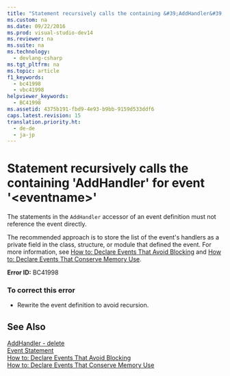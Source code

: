 ```yaml
---
title: "Statement recursively calls the containing &#39;AddHandler&#39; for event &#39;&lt;eventname&gt;&#39;"
ms.custom: na
ms.date: 09/22/2016
ms.prod: visual-studio-dev14
ms.reviewer: na
ms.suite: na
ms.technology: 
  - devlang-csharp
ms.tgt_pltfrm: na
ms.topic: article
f1_keywords: 
  - bc41998
  - vbc41998
helpviewer_keywords: 
  - BC41998
ms.assetid: 4375b191-fbd9-4e93-b9bb-9159d533ddf6
caps.latest.revision: 15
translation.priority.ht: 
  - de-de
  - ja-jp
---
```

# Statement recursively calls the containing &#39;AddHandler&#39; for event &#39;&lt;eventname&gt;&#39;
The statements in the `AddHandler` accessor of an event definition must not reference the event directly.  
  
 The recommended approach is to store the list of the event's handlers as a private field in the class, structure, or module that defined the event. For more information, see [How to: Declare Events That Avoid Blocking](../vs140/how-to--declare-custom-events-to-avoid-blocking--visual-basic-.md) and [How to: Declare Events That Conserve Memory Use](../vs140/how-to--declare-custom-events-to-conserve-memory--visual-basic-.md).  
  
 **Error ID:** BC41998  
  
### To correct this error  
  
-   Rewrite the event definition to avoid recursion.  
  
## See Also  
 [AddHandler - delete](assetId:///fc464cf8-582c-48a6-a9c2-185c4c3d5ff8)   
 [Event Statement](../vs140/event-statement.md)   
 [How to: Declare Events That Avoid Blocking](../vs140/how-to--declare-custom-events-to-avoid-blocking--visual-basic-.md)   
 [How to: Declare Events That Conserve Memory Use](../vs140/how-to--declare-custom-events-to-conserve-memory--visual-basic-.md)